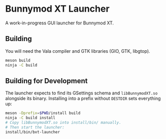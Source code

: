 # Bunnymod XT Launcher

A work-in-progress GUI launcher for Bunnymod XT.

## Building

You will need the Vala compiler and GTK libraries (GIO, GTK, libgtop).

```sh
meson build
ninja -C build
```

## Building for Development

The launcher expects to find its GSettings schema and `libBunnymodXT.so` alongside its binary.
Installing into a prefix without `DESTDIR` sets everything up:

```sh
meson -Dprefix=$PWD/install build
ninja -C build install
# Copy libBunnymodXT.so into install/bin/ manually.
# Then start the launcher:
install/bin/bxt-launcher
```
